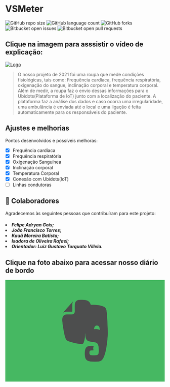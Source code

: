 # VSMeter

<!---Esses são exemplos. Veja https://shields.io para outras pessoas ou para personalizar este conjunto de escudos. Você pode querer incluir dependências, status do projeto e informações de licença aqui--->

![GitHub repo size](https://img.shields.io/github/repo-size/KauaMB2/Python-SQLite-Tkinter?style=for-the-badge)
![GitHub language count](https://img.shields.io/github/languages/count/KauaMB2/Python-SQLite-Tkinter?style=for-the-badge)
![GitHub forks](https://img.shields.io/github/forks/KauaMB2/Python-SQLite-Tkinter?style=for-the-badge)
![Bitbucket open issues](https://img.shields.io/bitbucket/issues/KauaMB2/Python-SQLite-Tkinter?style=for-the-badge)
![Bitbucket open pull requests](https://img.shields.io/bitbucket/pr-raw/KauaMB2/Python-SQLite-Tkinter?style=for-the-badge)

## Clique na imagem para asssistir o vídeo de explicação:

<a href="https://www.youtube.com/watch?v=TFDpEObSw-Q&t=1s"><img src="https://i.ytimg.com/vi/TFDpEObSw-Q/hqdefault.jpg?sqp=-oaymwEcCPYBEIoBSFXyq4qpAw4IARUAAIhCGAFwAcABBg==&rs=AOn4CLD8LoyGEr1jdtjyxCgKS--48b-GYQ" alt="Logo" width="400px;"></a>

> O nosso projeto de 2021 foi uma roupa que mede condições fisiológicas, tais como: Frequência cardíaca, frequência respiratória, oxigenação do sangue, inclinação corporal e temperatura corporal. Além de medir, a roupa faz o envio dessas informações para o Ubidots(Plataforma de IoT) junto com a localização do paciente. A plataforma faz a análise dos dados e caso ocorra uma irregularidade, uma ambulância é enviada até o local e uma ligação é feita automaticamente para os responsáveis do paciente.

## Ajustes e melhorias

Pontos desenvolvidos e possíveis melhoras:

- [x] Frequência cardíaca
- [x] Frequência respiratória
- [x] Oxigenação Sanguínea
- [x] Inclinação corporal
- [x] Temperatura Corporal
- [x] Conexão com Ubidots(IoT)
- [ ] Linhas condutoras

## 🤝 Colaboradores

Agradecemos às seguintes pessoas que contribuíram para este projeto:

<h5>
<li>Felipe Adryan Gois;
<li>João Francisco Torres;
<li>Kauã Moreira Batista;
<li>Isadora de Oliveira Rafael;
<li>Orientador: Luiz Gustavo Torquato Villela.
</h5>

## Clique na foto abaixo para acessar nosso diário de bordo
<a href="https://www.evernote.com/shard/s523/sh/a2fa665b-b61b-06fb-f09d-73cf2bde1a05/5bce0ef42f9194defb2ecc297275e340"><img src="img\imgEvernote.png" class="img" width = 600 height = 320></a>
